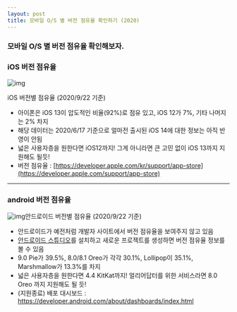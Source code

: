 ```yaml
---
layout: post
title: 모바일 O/S 별 버전 점유율 확인하기 (2020)
---
```


### 모바일 O/S 별 버전 점유율 확인해보자.



### iOS 버전 점유율

![img](https://kimtoma.github.io/media/2020/09/e18489e185b3e1848fe185b3e18485e185b5e186abe18489e185a3e186ba-2020-09-22-e1848be185a9e1848ce185a5e186ab-11.08.12.png?w=358)

iOS 버전별 점유율 (2020/9/22 기준)

- 아이폰은 iOS 13이 압도적인 비율(92%)로 점유 있고, iOS 12가 7%, 기타 나머지는 2% 차지
- 해당 데이터는 2020/6/17 기준으로 얼마전 출시된 iOS 14에 대한 정보는 아직 반영이 안됨
- 넓은 사용자층을 원한다면 iOS12까지! 그게 아니라면 큰 고민 없이 iOS 13까지 지원해도 될듯!
- 버전 점유율 : [https://developer.apple.com/kr/support/app-store](https://developer.apple.com/support/app-store)

------



### android 버전 점유율

![img](https://kimtoma.github.io/media/2020/09/e18489e185b3e1848fe185b3e18485e185b5e186abe18489e185a3e186ba-2020-09-22-e1848be185a9e1848ce185a5e186ab-11.03.35.png?w=1024)안드로이드 버전별 점유율 (2020/9/22 기준)

- 안드로이드가 예전처럼 개발자 사이트에서 버전 점유율을 보여주지 않고 있음
- [안드로이드 스튜디오](https://developer.android.com/studio/install?hl=ko)를 설치하고 새로운 프로젝트를 생성하면 버전 점유율 정보를 볼 수 있음
- 9.0 Pie가 39.5%, 8.0/8.1 Oreo가 각각 30.1%, Lollipop이 35.1%, Marshmallow가 13.3%를 차지
- 넓은 사용자층을 원한다면 4.4 KitKat까지! 얼리어답터를 위한 서비스라면 8.0 Oreo 까지 지원해도 될 듯!
- (지원종료) 배포 대시보드 : https://developer.android.com/about/dashboards/index.html